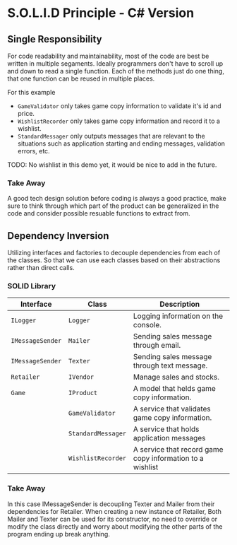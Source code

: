# S.O.L.I.D Principle - C# Version

## Single Responsibility

For code readability and maintainability, most of the code are best be written in multiple segaments. Ideally programmers don't have to scroll up and down to read a single function. Each of the methods just do one thing, that one function can be reused in multiple places.

For this example

- `GameValidator` only takes game copy information to validate it's id and price.
- `WishlistRecorder` only takes game copy information and record it to a wishlist.
- `StandardMessager` only outputs messages that are relevant to the situations such as application starting and ending messages, validation errors, etc.

TODO: No wishlist in this demo yet, it would be nice to add in the future.

### Take Away

A good tech design solution before coding is always a good practice, make sure to think through which part of the product can be generalized in the code and consider possible resuable functions to extract from.

## Dependency Inversion

Utilizing interfaces and factories to decouple dependencies from each of the classes.
So that we can use each classes based on their abstractions rather than direct calls.

### SOLID Library

| Interface | Class | Description |
|---|---|---|
| `ILogger` | `Logger` | Logging information on the console. |
| `IMessageSender` | `Mailer` | Sending sales message through email. |
| `IMessageSender` | `Texter` | Sending sales message through text message. |
| `Retailer` | `IVendor` | Manage sales and stocks. |
| `Game` | `IProduct` | A model that helds game copy information. |
|  | `GameValidator` | A service that validates game copy information. |
|  | `StandardMessager` | A service that holds application messages |
|  | `WishlistRecorder` | A service that record game copy information to a wishlist |

### Take Away

In this case IMessageSender is decoupling Texter and Mailer from their dependencies for Retailer. When creating a new instance of Retailer, Both Mailer and Texter can be used for its constructor, no need to override or modify the class directly and worry about modifying the other parts of the program ending up break anything.
